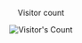 <div align="center"> 
  <p>Visitor count</p>
  <img src="https://profile-counter.glitch.me/Suban5/count.svg" alt="Visitor's Count" />
</div>
